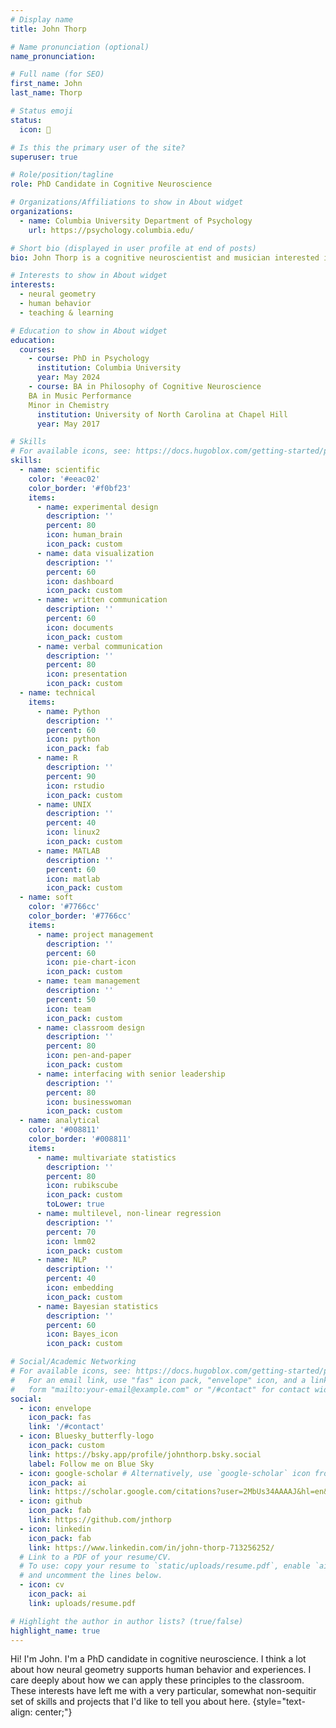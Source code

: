 ```yaml
---
# Display name
title: John Thorp

# Name pronunciation (optional)
name_pronunciation: 

# Full name (for SEO)
first_name: John
last_name: Thorp

# Status emoji
status:
  icon: 🥑

# Is this the primary user of the site?
superuser: true

# Role/position/tagline
role: PhD Candidate in Cognitive Neuroscience

# Organizations/Affiliations to show in About widget
organizations:
  - name: Columbia University Department of Psychology
    url: https://psychology.columbia.edu/

# Short bio (displayed in user profile at end of posts)
bio: John Thorp is a cognitive neuroscientist and musician interested in how information is encoded and consolidated across distributed systems.

# Interests to show in About widget
interests:
  - neural geometry
  - human behavior
  - teaching & learning

# Education to show in About widget
education:
  courses:
    - course: PhD in Psychology
      institution: Columbia University
      year: May 2024
    - course: BA in Philosophy of Cognitive Neuroscience 
    BA in Music Performance
    Minor in Chemistry
      institution: University of North Carolina at Chapel Hill
      year: May 2017

# Skills
# For available icons, see: https://docs.hugoblox.com/getting-started/page-builder/#icons
skills:
  - name: scientific
    color: '#eeac02'
    color_border: '#f0bf23'
    items:
      - name: experimental design
        description: ''
        percent: 80
        icon: human_brain
        icon_pack: custom
      - name: data visualization 
        description: ''
        percent: 60
        icon: dashboard
        icon_pack: custom
      - name: written communication
        description: ''
        percent: 60
        icon: documents
        icon_pack: custom
      - name: verbal communication
        description: ''
        percent: 80
        icon: presentation
        icon_pack: custom
  - name: technical
    items:
      - name: Python
        description: ''
        percent: 60
        icon: python
        icon_pack: fab
      - name: R
        description: ''
        percent: 90
        icon: rstudio
        icon_pack: custom
      - name: UNIX
        description: ''
        percent: 40
        icon: linux2
        icon_pack: custom
      - name: MATLAB
        description: ''
        percent: 60
        icon: matlab
        icon_pack: custom
  - name: soft
    color: '#7766cc'
    color_border: '#7766cc'
    items:
      - name: project management
        description: ''
        percent: 60
        icon: pie-chart-icon
        icon_pack: custom
      - name: team management
        description: ''
        percent: 50
        icon: team
        icon_pack: custom
      - name: classroom design
        description: ''
        percent: 80
        icon: pen-and-paper
        icon_pack: custom
      - name: interfacing with senior leadership
        description: ''
        percent: 80
        icon: businesswoman
        icon_pack: custom
  - name: analytical
    color: '#008811'
    color_border: '#008811'
    items:
      - name: multivariate statistics
        description: ''
        percent: 80
        icon: rubikscube
        icon_pack: custom
        toLower: true
      - name: multilevel, non-linear regression
        description: ''
        percent: 70
        icon: lmm02
        icon_pack: custom
      - name: NLP
        description: ''
        percent: 40
        icon: embedding
        icon_pack: custom
      - name: Bayesian statistics
        description: ''
        percent: 60
        icon: Bayes_icon
        icon_pack: custom

# Social/Academic Networking
# For available icons, see: https://docs.hugoblox.com/getting-started/page-builder/#icons
#   For an email link, use "fas" icon pack, "envelope" icon, and a link in the
#   form "mailto:your-email@example.com" or "/#contact" for contact widget.
social:
  - icon: envelope
    icon_pack: fas
    link: '/#contact'
  - icon: Bluesky_butterfly-logo
    icon_pack: custom
    link: https://bsky.app/profile/johnthorp.bsky.social
    label: Follow me on Blue Sky
  - icon: google-scholar # Alternatively, use `google-scholar` icon from `ai` icon pack
    icon_pack: ai
    link: https://scholar.google.com/citations?user=2MbUs34AAAAJ&hl=en&oi=ao
  - icon: github
    icon_pack: fab
    link: https://github.com/jnthorp
  - icon: linkedin
    icon_pack: fab
    link: https://www.linkedin.com/in/john-thorp-713256252/
  # Link to a PDF of your resume/CV.
  # To use: copy your resume to `static/uploads/resume.pdf`, enable `ai` icons in `params.yaml`,
  # and uncomment the lines below.
  - icon: cv
    icon_pack: ai
    link: uploads/resume.pdf

# Highlight the author in author lists? (true/false)
highlight_name: true
---
```


Hi! I'm John. I'm a PhD candidate in cognitive neuroscience. I think a lot about how neural geometry supports human behavior and experiences. I care deeply about how we can apply these principles to the classroom. These interests have left me with a very particular, somewhat non-sequitir set of skills and projects that I'd like to tell you about here.
{style="text-align: center;"}
